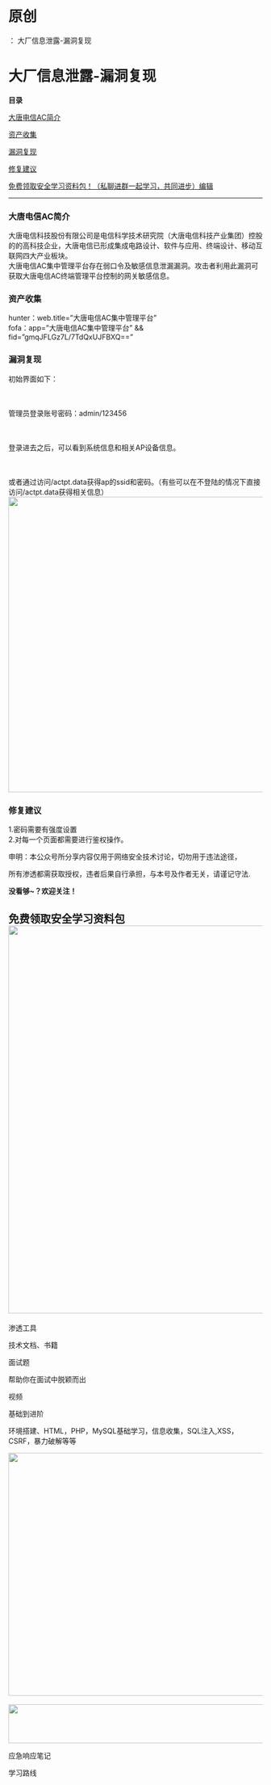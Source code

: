 # 原创
：  大厂信息泄露-漏洞复现

# 大厂信息泄露-漏洞复现

**目录**

[大唐电信AC简介](#%E5%A4%A7%E5%94%90%E7%94%B5%E4%BF%A1AC%E7%AE%80%E4%BB%8B)

[资产收集](#%E8%B5%84%E4%BA%A7%E6%94%B6%E9%9B%86)

[漏洞复现](#%E6%BC%8F%E6%B4%9E%E5%A4%8D%E7%8E%B0)

[修复建议](#%E4%BF%AE%E5%A4%8D%E5%BB%BA%E8%AE%AE)

[免费领取安全学习资料包！（私聊进群一起学习，共同进步）​编辑](#%E5%85%8D%E8%B4%B9%E9%A2%86%E5%8F%96%E5%AE%89%E5%85%A8%E5%AD%A6%E4%B9%A0%E8%B5%84%E6%96%99%E5%8C%85%EF%BC%81%EF%BC%88%E7%A7%81%E8%81%8A%E8%BF%9B%E7%BE%A4%E4%B8%80%E8%B5%B7%E5%AD%A6%E4%B9%A0%EF%BC%8C%E5%85%B1%E5%90%8C%E8%BF%9B%E6%AD%A5%EF%BC%89%E2%80%8B%E7%BC%96%E8%BE%91)

---


### 大唐电信AC简介

大唐电信科技股份有限公司是电信科学技术研究院（大唐电信科技产业集团）控股的的高科技企业，大唐电信已形成集成电路设计、软件与应用、终端设计、移动互联网四大产业板块。<br/> 大唐电信AC集中管理平台存在弱口令及敏感信息泄漏漏洞。攻击者利用此漏洞可获取大唐电信AC终端管理平台控制的网关敏感信息。

### 资产收集

hunter：web.title=”大唐电信AC集中管理平台”<br/> fofa：app=”大唐电信AC集中管理平台” &amp;&amp; fid=”gmqJFLGz7L/7TdQxUJFBXQ==”

### 漏洞复现

初始界面如下：<br/>  

<br/> 管理员登录账号密码：admin/123456<br/>  

<br/> 登录进去之后，可以看到系统信息和相关AP设备信息。<br/>  

<br/> 或者通过访问/actpt.data获得ap的ssid和密码。（有些可以在不登陆的情况下直接访问/actpt.data获得相关信息）<img alt="" height="585" src="https://img-blog.csdnimg.cn/b19fc2236b61474990055644af2aff18.png" width="1080"/>

### 修复建议

1.密码需要有强度设置<br/> 2.对每一个页面都需要进行鉴权操作。

申明：本公众号所分享内容仅用于网络安全技术讨论，切勿用于违法途径，

所有渗透都需获取授权，违者后果自行承担，与本号及作者无关，请谨记守法.

**没看够~？欢迎关注！**

## **免费领取安全学习资料包**<img alt="" height="768" src="https://img-blog.csdnimg.cn/a316064b881c42639a6d0fa051397d11.png" width="1024"/>

渗透工具

技术文档、书籍

面试题

帮助你在面试中脱颖而出

视频

基础到进阶

环境搭建、HTML，PHP，MySQL基础学习，信息收集，SQL注入,XSS，CSRF，暴力破解等等

<img alt="" height="481" src="https://img-blog.csdnimg.cn/f155af22bcc14151a41cbc81b1ca9e56.png" width="694"/> <img alt="" height="77" src="https://img-blog.csdnimg.cn/6b8ca1ab427b4d2c933def7dc92cc683.png" width="665"/>

应急响应笔记

学习路线
